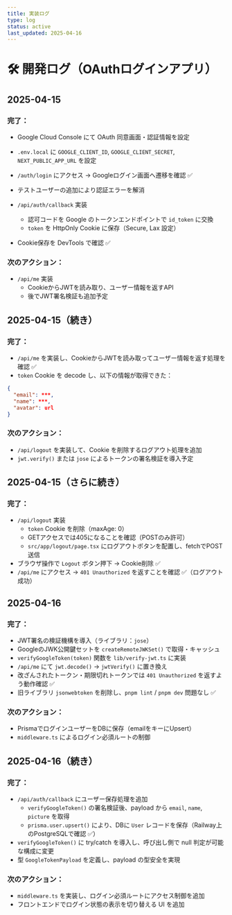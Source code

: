 ```yaml
---
title: 実装ログ
type: log
status: active
last_updated: 2025-04-16
---
```


# 🛠 開発ログ（OAuthログインアプリ）

## 2025-04-15

### 完了：

- Google Cloud Console にて OAuth 同意画面・認証情報を設定
- `.env.local` に `GOOGLE_CLIENT_ID`, `GOOGLE_CLIENT_SECRET`, `NEXT_PUBLIC_APP_URL` を設定
- `/auth/login` にアクセス → Googleログイン画面へ遷移を確認 ✅
- テストユーザーの追加により認証エラーを解消

- `/api/auth/callback` 実装
  - 認可コードを Google のトークンエンドポイントで `id_token` に交換
  - `token` を HttpOnly Cookie に保存（Secure, Lax 設定）
- Cookie保存を DevTools で確認 ✅

### 次のアクション：

- `/api/me` 実装
  - CookieからJWTを読み取り、ユーザー情報を返すAPI
  - 後でJWT署名検証も追加予定

## 2025-04-15（続き）

### 完了：

- `/api/me` を実装し、CookieからJWTを読み取ってユーザー情報を返す処理を確認 ✅
- `token` Cookie を decode し、以下の情報が取得できた：

```json
{
  "email": ***,
  "name": ***,
  "avatar": url
}
```

### 次のアクション：

- `/api/logout` を実装して、Cookie を削除するログアウト処理を追加
- `jwt.verify()` または `jose` によるトークンの署名検証を導入予定

## 2025-04-15（さらに続き）

### 完了：

- `/api/logout` 実装
  - `token` Cookie を削除（maxAge: 0）
  - GETアクセスでは405になることを確認（POSTのみ許可）
  - `src/app/logout/page.tsx` にログアウトボタンを配置し、fetchでPOST送信
- ブラウザ操作で `Logout` ボタン押下 → Cookie削除 ✅
- `/api/me` にアクセス → `401 Unauthorized` を返すことを確認 ✅（ログアウト成功）

## 2025-04-16

### 完了：

- JWT署名の検証機構を導入（ライブラリ：`jose`）
- GoogleのJWK公開鍵セットを `createRemoteJWKSet()` で取得・キャッシュ
- `verifyGoogleToken(token)` 関数を `lib/verify-jwt.ts` に実装
- `/api/me` にて `jwt.decode()` → `jwtVerify()` に置き換え
- 改ざんされたトークン・期限切れトークンでは `401 Unauthorized` を返すよう動作確認 ✅
- 旧ライブラリ `jsonwebtoken` を削除し、`pnpm lint` / `pnpm dev` 問題なし ✅

### 次のアクション：

- PrismaでログインユーザーをDBに保存（emailをキーにUpsert）
- `middleware.ts` によるログイン必須ルートの制御

## 2025-04-16（続き）

### 完了：

- `/api/auth/callback` にユーザー保存処理を追加
  - `verifyGoogleToken()` の署名検証後、payload から `email`, `name`, `picture` を取得
  - `prisma.user.upsert()` により、DBに `User` レコードを保存（Railway上のPostgreSQLで確認 ✅）
- `verifyGoogleToken()` に try/catch を導入し、呼び出し側で null 判定が可能な構成に変更
- 型 `GoogleTokenPayload` を定義し、payload の型安全を実現

### 次のアクション：

- `middleware.ts` を実装し、ログイン必須ルートにアクセス制御を追加
- フロントエンドでログイン状態の表示を切り替える UI を追加
